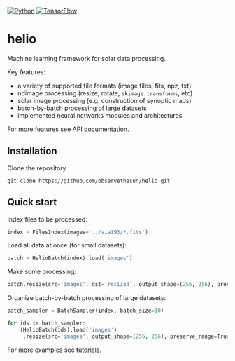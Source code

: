 [![Python](https://img.shields.io/badge/python-3-blue.svg)](https://python.org)
[![TensorFlow](https://img.shields.io/badge/TensorFlow-1.4-orange.svg)](https://tensorflow.org)

# helio

Machine learning framework for solar data processing.

Key features:
* a variety of supported file formats (image files, fits, npz, txt)
* ndimage processing (resize, rotate, ``skimage.transforms``, etc)
* solar image processing (e.g. construction of synoptic maps)
* batch-by-batch processing of large datasets
* implemented neural networks modules and architectures

For more features see API [documentation](http://observethesun.github.io/helio/).

## Installation

Clone the repository
```
git clone https://github.com/observethesun/helio.git
```

## Quick start

Index files to be processed:

```python
index = FilesIndex(images='../aia193/*.fits')
```

Load all data at once (for small datasets):

```python
batch = HelioBatch(index).load('images')
```

Make some processing:

```python
batch.resize(src='images', dst='resized', output_shape=(256, 256), preserve_range=True)
```

Organize batch-by-batch processing of large datasets:

```python
batch_sampler = BatchSampler(index, batch_size=10)

for ids in batch_sampler:
    (HelioBatch(ids).load('images')
     .resize(src='images', output_shape=(256, 256), preserve_range=True))
```

For more examples see [tutorials](./tutorials).
